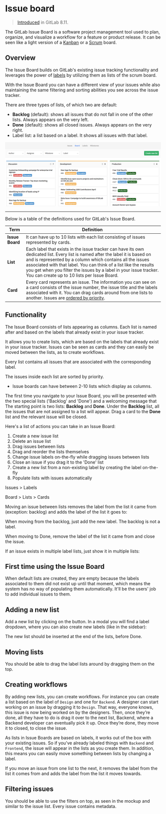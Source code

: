 # Issue board

> [Introduced][ce-5554] in GitLab 8.11.

The GitLab Issue Board is a software project management tool used to plan,
organize, and visualize a workflow for a feature or product release.
It can be seen like a light version of a [Kanban] or a [Scrum] board.

## Overview

The Issue Board builds on GitLab's existing issue tracking functionality and
leverages the power of [labels] by utilizing them as lists of the scrum board.

With the Issue Board you can have a different view of your issues while also
maintaining the same filtering and sorting abilities you see across the
issue tracker.

There are three types of lists, of which two are default:

- **Backlog** (default): shows all issues that do not fall in one of the other
  lists. Always appears on the very left.
- **Done** (default): shows all closed issues. Always appears on the very right.
- Label list: a list based on a label. It shows all issues with that label.

![GitLab Issue Board](img/issue_board.png)

---

Below is a table of the definitions used for GitLab's Issue Board.

| Term | Definition |
| ---- | ----------- |
| **Issue Board** | It can have up to 10 lists with each list consisting of issues represented by cards. |
| **List** | Each label that exists in the issue tracker can have its own dedicated list. Every list is named after the label it is based on and is represented by a column which contains all the issues associated with that label. You can think of a list like the results you get when you filter the issues by a label in your issue tracker. You can create up to 10 lists per Issue Board. |
| **Card** | Every card represents an issue. The information you can see on a card consists of the issue number, the issue title and the labels associated with it. You can drag cards around from one lists to another. Issues are [ordered by priority](labels.md#prioritize-labels). |


## Functionality

The Issue Board consists of lists appearing as columns. Each list is named after
and based on the labels that already exist in your issue tracker.

It allows you to create lists, which are based on the labels that already
exist in your issue tracker. Issues can be seen as cards and they can easily be
moved between the lists, as to create workflows.

Every list contains all issues that are associated with the corresponding label.

The issues inside each list are sorted by priority.

- Issue boards can have between 2-10 lists which display as columns.

The first time you navigate to your Issue Board, you will be presented with the
two special lists ('Backlog' and 'Done') and a welcoming message that
The starting point is two lists: **Backlog** and **Done**. Under the **Backlog**
list, all the issues that are not assigned to a list will appear. Drag a card
to the **Done** list and the relevant issue will be closed.

Here's a list of actions you can take in an Issue Board:

1. Create a new issue list
1. Delete an issue list
1. Drag issues between lists
1. Drag and reorder the lists themselves
1. Change issue labels on-the-fly while dragging issues between lists
1. Close an issue if you drag it to the 'Done' list
1. Create a new list from a non-existing label by creating the label on-the-fly
1. Populate lists with issues automatically

Issues > Labels

Board > Lists > Cards

Moving an issue between lists removes the label from the list it came from (exception: backlog) and adds the label of the list it goes to:

When moving from the backlog, just add the new label. The backlog is not a label.

When moving to Done, remove the label of the list it came from and close the issue.

If an issue exists in multiple label lists, just show it in multiple lists:


## First time using the Issue Board

When default lists are created, they are empty because the labels associated to them did not exist up until that moment, which means the system has no way of populating them automatically. It'll be the users' job to add individual issues to them.

## Adding a new list

Add a new list by clicking on the button. In a modal you will find a label dropdown, where you can also create new labels (like in the sidebar):

The new list should be inserted at the end of the lists, before Done.

## Moving lists

You should be able to drag the label lists around by dragging them on the top.

## Creating workflows

By adding new lists, you can create workflows. For instance you can create a
list based on the label of `Design` and one for `Backend`. A designer can start
working on an issue by dragging it to `Design`. That way, everyone knows, this
issue is now being worked on by the designers. Then, once they’re done, all
they have to do is drag it over to the next list, Backend, where a Backend
developer can eventually pick it up. Once they’re done, they move it to closed,
to close the issue.

As lists in Issue Boards are based on labels, it works out of the box with your
existing issues. So if you've already labeled things with `Backend` and `Frontend`,
the issue will appear in the lists as you create them. In addition, this means
you can easily move something between lists by changing a label.

If you move an issue from one list to the next, it removes the label from the
list it comes from and adds the label from the list it moves towards.

## Filtering issues

You should be able to use the filters on top, as seen in the mockup and similar to the issue list.
Every issue contains metadata.

[ce-5554]: https://gitlab.com/gitlab-org/gitlab-ce/merge_requests/5554
[labels]: ./labels.md
[scrum]: https://en.wikipedia.org/wiki/Scrum_(software_development)
[kanban]: https://en.wikipedia.org/wiki/Kanban_(development)

